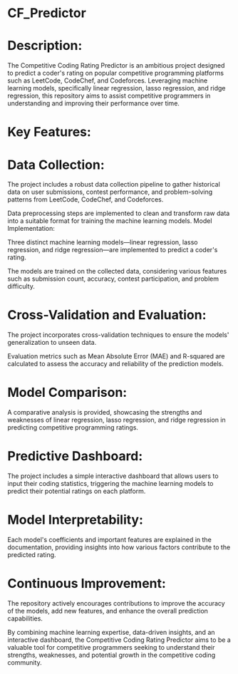 # CF_Predictor

# Description:
The Competitive Coding Rating Predictor is an ambitious project designed to predict a coder's rating on popular competitive programming platforms such as LeetCode, CodeChef, and Codeforces. Leveraging machine learning models, specifically linear regression, lasso regression, and ridge regression, this repository aims to assist competitive programmers in understanding and improving their performance over time.

# Key Features:

# Data Collection:

The project includes a robust data collection pipeline to gather historical data on user submissions, contest performance, and problem-solving patterns from LeetCode, CodeChef, and Codeforces.

Data preprocessing steps are implemented to clean and transform raw data into a suitable format for training the machine learning models.
Model Implementation:

Three distinct machine learning models—linear regression, lasso regression, and ridge regression—are implemented to predict a coder's rating.

The models are trained on the collected data, considering various features such as submission count, accuracy, contest participation, and problem difficulty.

# Cross-Validation and Evaluation:

The project incorporates cross-validation techniques to ensure the models' generalization to unseen data.

Evaluation metrics such as Mean Absolute Error (MAE) and R-squared are calculated to assess the accuracy and reliability of the prediction models.

# Model Comparison:

A comparative analysis is provided, showcasing the strengths and weaknesses of linear regression, lasso regression, and ridge regression in predicting competitive programming ratings.

# Predictive Dashboard:

The project includes a simple interactive dashboard that allows users to input their coding statistics, triggering the machine learning models to predict their potential ratings on each platform.

# Model Interpretability:

Each model's coefficients and important features are explained in the documentation, providing insights into how various factors contribute to the predicted rating.

# Continuous Improvement:

The repository actively encourages contributions to improve the accuracy of the models, add new features, and enhance the overall prediction capabilities.

By combining machine learning expertise, data-driven insights, and an interactive dashboard, the Competitive Coding Rating Predictor aims to be a valuable tool for competitive programmers seeking to understand their strengths, weaknesses, and potential growth in the competitive coding community.
